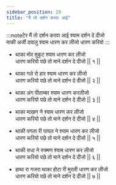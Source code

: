 ```yaml
---
sidebar_position: 28
title: "मैं तो दर्शन करवा आई"
---
```


:::noteटेर
मैं तो दर्शन करवा आई श्याम दर्शन दे दीजो <br/>
माकी अर्जी दयालु श्याम धारण कर लीजो धारण करियो
:::

- थाका मोर मुकुट श्याम धारण कर लीजो <br/>
  धारण करियो पछे तो माने दर्शन दे दीजो || १ ||

- थाका गले रो हार श्याम धारण कर लीजो <br/>
  धारण करियो पछे तो माने दर्शन दे दीजो || २ ||

- थाका अंग पीताम्बर श्याम धारण करलीजो <br/>
  धारण करियो पछे तो माने दर्शन दे दीजो || ३ ||

- थाका माखण ने श्याम धारण कर लीजो <br/>
  धारण करियो पछे तो माने दर्शन दे दीजो || ४ ||

- थाकी पगला री पायल ने श्याम धारण कर लीजो <br/>
  धारण करियो पछे तो माने दर्शन दे दीजो || ५ ||

- थाकी राधा ने रुक्मण श्याम धारण कर लीजो <br/>
  धारण करियो पछे तो माने दर्शन दे दीजो || ६ ||

- हाथा रा गजरा थाका होटा री मुरली धारण कर लीजो <br/>
  धारण करियो पछे तो माने दर्शन दे दीजो || ७ ||
